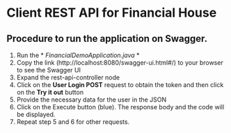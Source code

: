 
# Client REST API for Financial House

## Procedure to run the application on Swagger.

1. Run the * *FinancialDemoApplication.java* *
2. Copy the link (http://localhost:8080/swagger-ui.html#/) to your browser to see the Swagger UI
3. Expand the rest-api-controller node
4. Click on the **User Login POST** request to obtain the token and then click on the **Try it out** button
5. Provide the necessary data for the user in the JSON
6. Click on the Execute button (blue). The response body and the code will be displayed. 
7. Repeat step 5 and 6 for other requests. 

